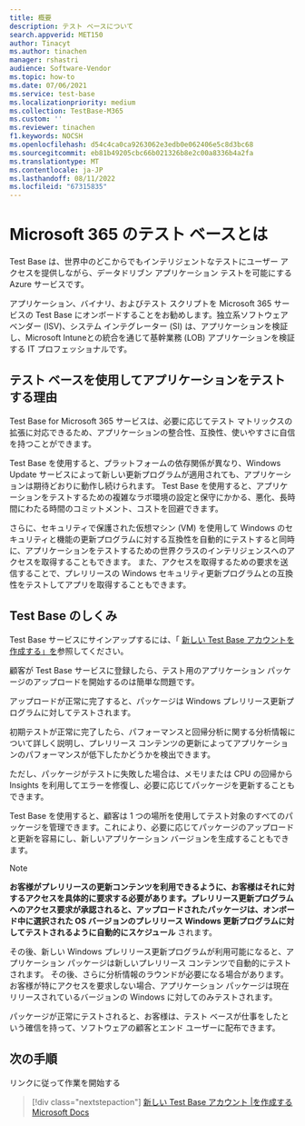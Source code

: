 ```yaml
---
title: 概要
description: テスト ベースについて
search.appverid: MET150
author: Tinacyt
ms.author: tinachen
manager: rshastri
audience: Software-Vendor
ms.topic: how-to
ms.date: 07/06/2021
ms.service: test-base
ms.localizationpriority: medium
ms.collection: TestBase-M365
ms.custom: ''
ms.reviewer: tinachen
f1.keywords: NOCSH
ms.openlocfilehash: d54c4ca0ca9263062e3edb0e062406e5c8d3bc68
ms.sourcegitcommit: eb81b49205cbc66b021326b8e2c00a8336b4a2fa
ms.translationtype: MT
ms.contentlocale: ja-JP
ms.lasthandoff: 08/11/2022
ms.locfileid: "67315835"
---
```

# <a name="what-is-test-base-for-microsoft-365"></a>Microsoft 365 のテスト ベースとは

Test Base は、世界中のどこからでもインテリジェントなテストにユーザー アクセスを提供しながら、データドリブン アプリケーション テストを可能にする Azure サービスです。

アプリケーション、バイナリ、およびテスト スクリプトを Microsoft 365 サービスの Test Base にオンボードすることをお勧めします。独立系ソフトウェア ベンダー (ISV)、システム インテグレーター (SI) は、アプリケーションを検証し、Microsoft Intuneとの統合を通じて基幹業務 (LOB) アプリケーションを検証する IT プロフェッショナルです。

## <a name="why-test-your-application-with-test-base"></a>テスト ベースを使用してアプリケーションをテストする理由

Test Base for Microsoft 365 サービスは、必要に応じてテスト マトリックスの拡張に対応できるため、アプリケーションの整合性、互換性、使いやすさに自信を持つことができます。

Test Base を使用すると、プラットフォームの依存関係が異なり、Windows Update サービスによって新しい更新プログラムが適用されても、アプリケーションは期待どおりに動作し続けられます。 Test Base を使用すると、アプリケーションをテストするための複雑なラボ環境の設定と保守にかかる、悪化、長時間にわたる時間のコミットメント、コストを回避できます。

さらに、セキュリティで保護された仮想マシン (VM) を使用して Windows のセキュリティと機能の更新プログラムに対する互換性を自動的にテストすると同時に、アプリケーションをテストするための世界クラスのインテリジェンスへのアクセスを取得することもできます。 また、アクセスを取得するための要求を送信することで、プレリリースの Windows セキュリティ更新プログラムとの互換性をテストしてアプリを取得することもできます。

## <a name="how-does-test-base-work"></a>Test Base のしくみ

Test Base サービスにサインアップするには、「 [新しい Test Base アカウントを作成する」を](createAccount.md)参照してください。

顧客が Test Base サービスに登録したら、テスト用のアプリケーション パッケージのアップロードを開始するのは簡単な問題です。

アップロードが正常に完了すると、パッケージは Windows プレリリース更新プログラムに対してテストされます。

初期テストが正常に完了したら、パフォーマンスと回帰分析に関する分析情報について詳しく説明し、プレリリース コンテンツの更新によってアプリケーションのパフォーマンスが低下したかどうかを検出できます。

ただし、パッケージがテストに失敗した場合は、メモリまたは CPU の回帰から Insights を利用してエラーを修復し、必要に応じてパッケージを更新することもできます。

Test Base を使用すると、顧客は 1 つの場所を使用してテスト対象のすべてのパッケージを管理できます。これにより、必要に応じてパッケージのアップロードと更新を容易にし、新しいアプリケーション バージョンを生成することもできます。

> [!NOTE]
> **お客様がプレリリースの更新コンテンツを利用できるように、お客様はそれに対するアクセスを具体的に要求する必要があります。プレリリース更新プログラムへのアクセス要求が承認されると、アップロードされたパッケージは、オンボード中に選択された OS バージョンのプレリリース Windows 更新プログラムに対してテストされるように自動的にスケジュール** されます。

その後、新しい Windows プレリリース更新プログラムが利用可能になると、アプリケーション パッケージは新しいプレリリース コンテンツで自動的にテストされます。 その後、さらに分析情報のラウンドが必要になる場合があります。 お客様が特にアクセスを要求しない場合、アプリケーション パッケージは現在リリースされているバージョンの Windows に対してのみテストされます。

パッケージが正常にテストされると、お客様は、テスト ベースが仕事をしたという確信を持って、ソフトウェアの顧客とエンド ユーザーに配布できます。

## <a name="next-steps"></a>次の手順

リンクに従って作業を開始する
> [!div class="nextstepaction"]
> [新しい Test Base アカウント |を作成するMicrosoft Docs](createaccount.md)
